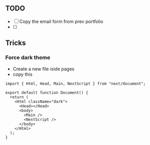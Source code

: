 ## TODO
- [ ] Copy the email form from prev portfolio
- [ ] 


## Tricks
### Force dark theme
- Create a new file iside pages
- copy this
```tsx
import { Html, Head, Main, NextScript } from "next/document";

export default function Document() {
  return (
    <Html className="dark">
      <Head></Head>
      <body>
        <Main />
        <NextScript />
      </body>
    </Html>
  );
}
```